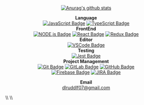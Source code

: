<div align=center>

[![Anurag's github stats](https://github-readme-stats.vercel.app/api?username=Yallu201)](https://github.com/anuraghazra/github-readme-stats)
 
**Language**  
[![JavaScript Badge](https://img.shields.io/badge/JavaScript-black?logo=JavaScript)]()
[![TypeScript Badge](https://img.shields.io/badge/TypeScript-blue?logo=TypeScript)]()  
**FrontEnd**  
[![NODE.js Badge](https://img.shields.io/badge/Node.js-black?logo=Node.js)]()
[![React Badge](https://img.shields.io/badge/React-black?logo=React)]()
[![Redux Badge](https://img.shields.io/badge/Redux-darkmagenta?logo=Redux)]()  
**Editor**  
[![VSCode Badge](https://img.shields.io/badge/Visual_Studio_Code-blue?logo=Visual%20Studio%20Code)]()  
**Testing**  
[![Jest Badge](https://img.shields.io/badge/Jest-red?logo=Jest)]()  
**Project Management**   
[![Git Badge](https://img.shields.io/badge/Git-white?logo=Git)]()
[![GitLab Badge](https://img.shields.io/badge/GitLab-white?logo=GitLab)]()
[![GitHub Badge](https://img.shields.io/badge/GitHub-black?logo=GitHub)]()  
[![Firebase Badge](https://img.shields.io/badge/Firebase-black?logo=Firebase)]()
[![JIRA Badge](https://img.shields.io/badge/Jira_Software-blue?logo=Jira%20Software)]()  

**Email**  
dlruddlf07@gmail.com


</div>
\\<!--  https://shields.io/ -->
\\<!--  https://simpleicons.org/  -->
